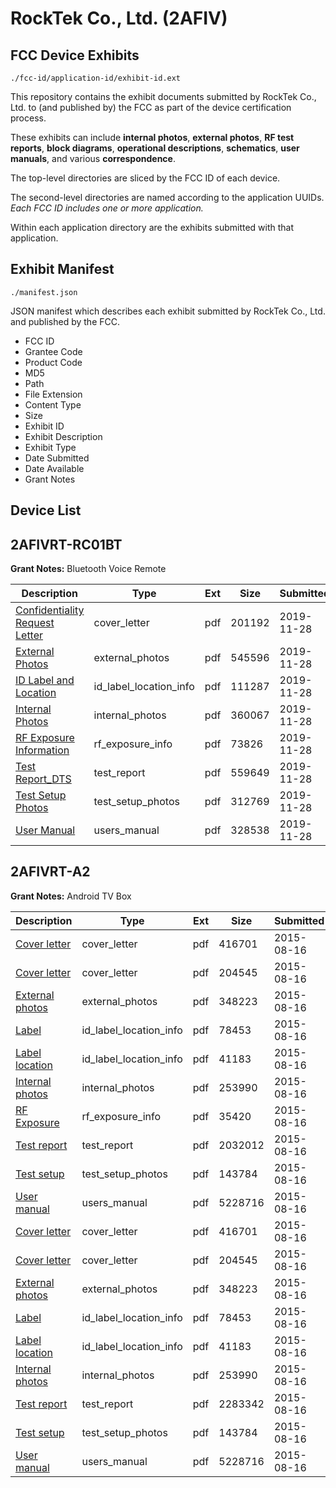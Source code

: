 # RockTek Co., Ltd. (2AFIV)
## FCC Device Exhibits

```
./fcc-id/application-id/exhibit-id.ext
```

This repository contains the exhibit documents submitted by RockTek Co., Ltd. to (and published by) the FCC as part of the device certification process.

These exhibits can include **internal photos**, **external photos**, **RF test reports**, **block diagrams**, **operational descriptions**, **schematics**, **user manuals**, and various **correspondence**.

The top-level directories are sliced by the FCC ID of each device.

The second-level directories are named according to the application UUIDs. *Each FCC ID includes one or more application.*

Within each application directory are the exhibits submitted with that application. 

## Exhibit Manifest

```
./manifest.json
```

JSON manifest which describes each exhibit submitted by RockTek Co., Ltd. and published by the FCC.

- FCC ID
- Grantee Code
- Product Code
- MD5
- Path
- File Extension
- Content Type
- Size
- Exhibit ID
- Exhibit Description
- Exhibit Type
- Date Submitted
- Date Available
- Grant Notes

## Device List
## 2AFIVRT-RC01BT
**Grant Notes:** Bluetooth Voice Remote

| Description | Type | Ext | Size | Submitted | Available |
| ----------- | ---- | --- | ---- | --------- | --------- |
| [Confidentiality Request Letter](2AFIVRT-RC01BT/93e9d013eeee47f66d3109bec20dc1fc/4532293.pdf) | cover_letter | pdf | 201192 | 2019-11-28 | 2019-11-28 |
| [External Photos](2AFIVRT-RC01BT/93e9d013eeee47f66d3109bec20dc1fc/4532294.pdf) | external_photos | pdf | 545596 | 2019-11-28 | 2019-11-28 |
| [ID Label and Location](2AFIVRT-RC01BT/93e9d013eeee47f66d3109bec20dc1fc/4532296.pdf) | id_label_location_info | pdf | 111287 | 2019-11-28 | 2019-11-28 |
| [Internal Photos](2AFIVRT-RC01BT/93e9d013eeee47f66d3109bec20dc1fc/4532295.pdf) | internal_photos | pdf | 360067 | 2019-11-28 | 2019-11-28 |
| [RF Exposure Information](2AFIVRT-RC01BT/93e9d013eeee47f66d3109bec20dc1fc/4532298.pdf) | rf_exposure_info | pdf | 73826 | 2019-11-28 | 2019-11-28 |
| [Test Report_DTS](2AFIVRT-RC01BT/93e9d013eeee47f66d3109bec20dc1fc/4532301.pdf) | test_report | pdf | 559649 | 2019-11-28 | 2019-11-28 |
| [Test Setup Photos](2AFIVRT-RC01BT/93e9d013eeee47f66d3109bec20dc1fc/4532300.pdf) | test_setup_photos | pdf | 312769 | 2019-11-28 | 2019-11-28 |
| [User Manual](2AFIVRT-RC01BT/93e9d013eeee47f66d3109bec20dc1fc/4532302.pdf) | users_manual | pdf | 328538 | 2019-11-28 | 2019-11-28 |
## 2AFIVRT-A2
**Grant Notes:** Android TV Box

| Description | Type | Ext | Size | Submitted | Available |
| ----------- | ---- | --- | ---- | --------- | --------- |
| [Cover letter](2AFIVRT-A2/331c3491103d6e16fa8f0bde9a3cbdb1/2716006.pdf) | cover_letter | pdf | 416701 | 2015-08-16 | 2015-08-16 |
| [Cover letter](2AFIVRT-A2/331c3491103d6e16fa8f0bde9a3cbdb1/2716007.pdf) | cover_letter | pdf | 204545 | 2015-08-16 | 2015-08-16 |
| [External photos](2AFIVRT-A2/331c3491103d6e16fa8f0bde9a3cbdb1/2716008.pdf) | external_photos | pdf | 348223 | 2015-08-16 | 2015-08-16 |
| [Label](2AFIVRT-A2/331c3491103d6e16fa8f0bde9a3cbdb1/2716009.pdf) | id_label_location_info | pdf | 78453 | 2015-08-16 | 2015-08-16 |
| [Label location](2AFIVRT-A2/331c3491103d6e16fa8f0bde9a3cbdb1/2716010.pdf) | id_label_location_info | pdf | 41183 | 2015-08-16 | 2015-08-16 |
| [Internal photos](2AFIVRT-A2/331c3491103d6e16fa8f0bde9a3cbdb1/2716011.pdf) | internal_photos | pdf | 253990 | 2015-08-16 | 2015-08-16 |
| [RF Exposure](2AFIVRT-A2/331c3491103d6e16fa8f0bde9a3cbdb1/2716013.pdf) | rf_exposure_info | pdf | 35420 | 2015-08-16 | 2015-08-16 |
| [Test report](2AFIVRT-A2/331c3491103d6e16fa8f0bde9a3cbdb1/2716015.pdf) | test_report | pdf | 2032012 | 2015-08-16 | 2015-08-16 |
| [Test setup](2AFIVRT-A2/331c3491103d6e16fa8f0bde9a3cbdb1/2716016.pdf) | test_setup_photos | pdf | 143784 | 2015-08-16 | 2015-08-16 |
| [User manual](2AFIVRT-A2/331c3491103d6e16fa8f0bde9a3cbdb1/2716017.pdf) | users_manual | pdf | 5228716 | 2015-08-16 | 2015-08-16 |
| [Cover letter](2AFIVRT-A2/76327182cc74404a472476c5f0b39fc3/2716006.pdf) | cover_letter | pdf | 416701 | 2015-08-16 | 2015-08-16 |
| [Cover letter](2AFIVRT-A2/76327182cc74404a472476c5f0b39fc3/2716007.pdf) | cover_letter | pdf | 204545 | 2015-08-16 | 2015-08-16 |
| [External photos](2AFIVRT-A2/76327182cc74404a472476c5f0b39fc3/2716008.pdf) | external_photos | pdf | 348223 | 2015-08-16 | 2015-08-16 |
| [Label](2AFIVRT-A2/76327182cc74404a472476c5f0b39fc3/2716009.pdf) | id_label_location_info | pdf | 78453 | 2015-08-16 | 2015-08-16 |
| [Label location](2AFIVRT-A2/76327182cc74404a472476c5f0b39fc3/2716010.pdf) | id_label_location_info | pdf | 41183 | 2015-08-16 | 2015-08-16 |
| [Internal photos](2AFIVRT-A2/76327182cc74404a472476c5f0b39fc3/2716011.pdf) | internal_photos | pdf | 253990 | 2015-08-16 | 2015-08-16 |
| [Test report](2AFIVRT-A2/76327182cc74404a472476c5f0b39fc3/2716027.pdf) | test_report | pdf | 2283342 | 2015-08-16 | 2015-08-16 |
| [Test setup](2AFIVRT-A2/76327182cc74404a472476c5f0b39fc3/2716016.pdf) | test_setup_photos | pdf | 143784 | 2015-08-16 | 2015-08-16 |
| [User manual](2AFIVRT-A2/76327182cc74404a472476c5f0b39fc3/2716017.pdf) | users_manual | pdf | 5228716 | 2015-08-16 | 2015-08-16 |
